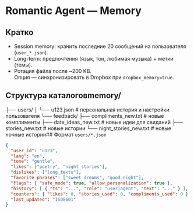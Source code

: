 # Romantic Agent — Memory

## Кратко
- Session memory: хранить последние 20 сообщений на пользователя (`user_*.json`).
- Long-term: предпочтения (язык, тон, любимая музыка) + метки (темы).
- Ротация файла после ~200 KB.  
  Опция — синхронизировать в Dropbox при `dropbox_memory=true`.

## Структура каталоговmemory/
├── users/
│    └── u123.json             # персональная история и настройки пользователя
└── feedback/
├── compliments_new.txt   # новые комплименты
├── date_ideas_new.txt    # новые идеи для свиданий
├── stories_new.txt       # новые истории
└── night_stories_new.txt # новые ночные истории## Формат `users/*.json`
```json
{
  "user_id": "u123",
  "lang": "en",
  "tone": "gentle",
  "likes": ["poetry", "night_stories"],
  "dislikes": ["long_texts"],
  "favorite_phrases": ["sweet dreams", "good night"],
  "flags": { "safe_mode": true, "allow_personalization": true },
  "history": [ { "ts": "...", "role": "user|agent", "text": "..." } ],
  "counters": { "likes": 0, "stories_used": 0, "compliments_used": 0 },
  "last_updated": "ISO8601"
}